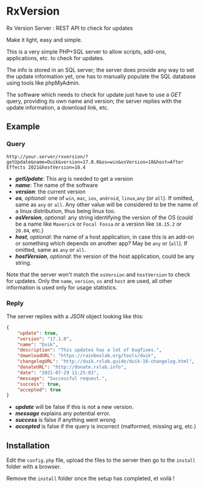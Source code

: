 # RxVersion
 Rx Version Server : REST API to check for updates

Make it light, easy and simple.

This is a very simple PHP+SQL server to allow scripts, add-ons, applications, etc. to check for updates.

The info is stored in an SQL server; the server does provide any way to set the update information yet, one has to manually populate the SQL database using tools like phpMyAdmin.

The software which needs to check for update just have to use a *GET* query, providing its own name and version; the server replies with the update information, a download link, etc.

## Example

### Query

`http://your.server/rxversion/?getUpdate&name=Duik&version=17.0.0&os=win&osVersion=10&host=After Effects 2021&hostVersion=18.4`

- ***getUpdate***: This arg is needed to get a version
- ***name***: The name of the software
- ***version***: the current version
- ***os***, *optional*: one of `win`, `mac`, `ios`, `android`, `linux`,`any` (or `all`). If omitted, same as `any` or `all`. Any other value will be considered to be the name of a linux distribution, thus being linux too.
- ***osVersion***, *optional*: any string identifying the version of the OS (could be a name like `Maverick` or `Focal Fossa` or a version like `10.15.2` or `20.04`, etc.)
- ***host***, *optional*: the name of a host application, in case this is an add-on or something which depends on another app? May be `any` or (`all`). If omitted, same as `any` or `all`.
- ***hostVersion***, *optional*: the version of the host application, could be any string.

Note that the server won't match the `osVersion` and `hostVersion` to check for updates. Only the `name`, `version`, `os` and `host` are used, all other information is used only for usage statistics.

### Reply

The server replies with a *JSON* object looking like this:

```json
{
    "update": true,
    "version": "17.1.0",
    "name": "Duik",
    "description": "This updates has a lot of bugfixes.",
    "downloadURL": "https://rainboxlab.org/tools/duik",
    "changelogURL": "http://duik.rxlab.guide/duik-16-changelog.html",
    "donateURL": "http://donate.rxlab.info",
    "date": "2021-07-29 11:25:03",
    "message": "Successful request.",
    "success": true,
    "accepted": true
}
```

- ***update*** will be false if this is not a new version.
- ***message*** explains any potential error.
- ***success*** is false if anything went wrong
- ***accepted*** is false if the query is incorrect (malformed, missing arg, etc.)

## Installation

Edit the `config.php` file, upload the files to the server then go to the `install` folder with a browser.

Remove the `install` folder once the setup has completed, et voilà !